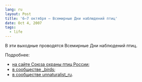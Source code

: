 ```yaml
---
lang: ru
layout: Post
title: '6—7 октября — Всемирные Дни наблюдений птиц'
date: Oct 4, 2007
tags:
  - life
---
```


В эти выходные проводятся Всемирные Дни наблюдений птиц.

Подробнее:

- [на сайте Союза охраны птиц России](http://rbcu.ru/news/Press-release/270907.html);
- [в сообществе \_birds](http://community.livejournal.com/_birds/301816.html);
- [в сообществе unnaturalist_ru](http://community.livejournal.com/unnaturalist_ru/153019.html).
